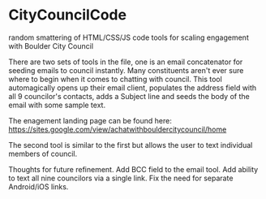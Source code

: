 # CityCouncilCode
random smattering of HTML/CSS/JS code tools for scaling engagement with Boulder City Council 

There are two sets of tools in the file, one is an email concatenator for seeding emails to council instantly. 
Many constituents aren't ever sure where to begin when it comes to chatting with council. This tool automagically 
opens up their email client, populates the address field with all 9 councilor's contacts, adds a Subject line and 
seeds the body of the email with some sample text. 

The enagement landing page can be found here: https://sites.google.com/view/achatwithbouldercitycouncil/home

The second tool is similar to the first but allows the user to text individual members of council.  

Thoughts for future refinement. 
Add BCC field to the email tool.
Add ability to text all nine councilors via a single link. 
Fix the need for separate Android/iOS links.  
